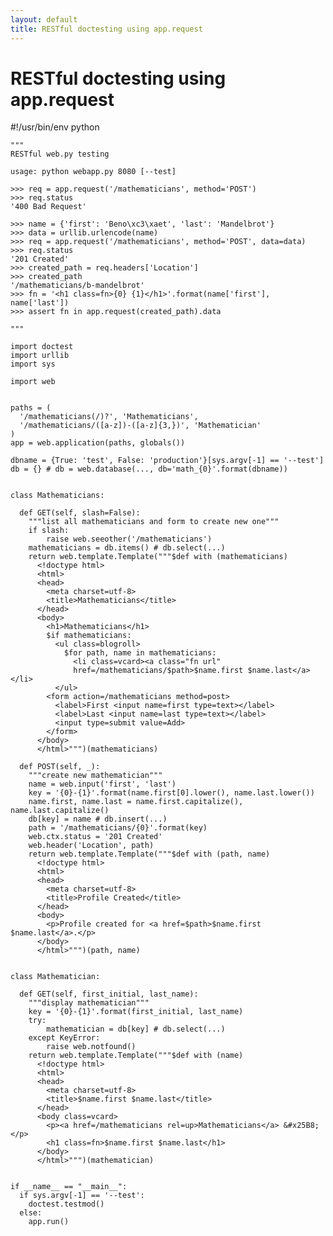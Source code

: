 ```yaml
---
layout: default
title: RESTful doctesting using app.request
---
```


# RESTful doctesting using app.request

#!/usr/bin/env python
    
    """
    RESTful web.py testing
    
    usage: python webapp.py 8080 [--test]
    
    >>> req = app.request('/mathematicians', method='POST')
    >>> req.status
    '400 Bad Request'
    
    >>> name = {'first': 'Beno\xc3\xaet', 'last': 'Mandelbrot'}
    >>> data = urllib.urlencode(name)
    >>> req = app.request('/mathematicians', method='POST', data=data)
    >>> req.status
    '201 Created'
    >>> created_path = req.headers['Location']
    >>> created_path
    '/mathematicians/b-mandelbrot'
    >>> fn = '<h1 class=fn>{0} {1}</h1>'.format(name['first'], name['last'])
    >>> assert fn in app.request(created_path).data
    
    """
    
    import doctest
    import urllib
    import sys
    
    import web
    
    
    paths = (
      '/mathematicians(/)?', 'Mathematicians',
      '/mathematicians/([a-z])-([a-z]{3,})', 'Mathematician'
    )
    app = web.application(paths, globals())
    
    dbname = {True: 'test', False: 'production'}[sys.argv[-1] == '--test']
    db = {} # db = web.database(..., db='math_{0}'.format(dbname))
    
    
    class Mathematicians:
    
      def GET(self, slash=False):
        """list all mathematicians and form to create new one"""
        if slash:
            raise web.seeother('/mathematicians')
        mathematicians = db.items() # db.select(...)
        return web.template.Template("""$def with (mathematicians)
          <!doctype html>
          <html>
          <head>
            <meta charset=utf-8>
            <title>Mathematicians</title>
          </head>
          <body>
            <h1>Mathematicians</h1>
            $if mathematicians:
              <ul class=blogroll>
                $for path, name in mathematicians:
                  <li class=vcard><a class="fn url"
                  href=/mathematicians/$path>$name.first $name.last</a></li>
              </ul>
            <form action=/mathematicians method=post>
              <label>First <input name=first type=text></label>
              <label>Last <input name=last type=text></label>
              <input type=submit value=Add>
            </form>
          </body>
          </html>""")(mathematicians)
    
      def POST(self, _):
        """create new mathematician"""
        name = web.input('first', 'last')
        key = '{0}-{1}'.format(name.first[0].lower(), name.last.lower())
        name.first, name.last = name.first.capitalize(), name.last.capitalize()
        db[key] = name # db.insert(...)
        path = '/mathematicians/{0}'.format(key)
        web.ctx.status = '201 Created'
        web.header('Location', path)
        return web.template.Template("""$def with (path, name)
          <!doctype html>
          <html>
          <head>
            <meta charset=utf-8>
            <title>Profile Created</title>
          </head>
          <body>
            <p>Profile created for <a href=$path>$name.first $name.last</a>.</p>
          </body>
          </html>""")(path, name)
    
    
    class Mathematician:
    
      def GET(self, first_initial, last_name):
        """display mathematician"""
        key = '{0}-{1}'.format(first_initial, last_name)
        try:
            mathematician = db[key] # db.select(...)
        except KeyError:
            raise web.notfound()
        return web.template.Template("""$def with (name)
          <!doctype html>
          <html>
          <head>
            <meta charset=utf-8>
            <title>$name.first $name.last</title>
          </head>
          <body class=vcard>
            <p><a href=/mathematicians rel=up>Mathematicians</a> &#x25B8;</p>
            <h1 class=fn>$name.first $name.last</h1>
          </body>
          </html>""")(mathematician)
    
    
    if __name__ == "__main__":
      if sys.argv[-1] == '--test':
        doctest.testmod()
      else:
        app.run()